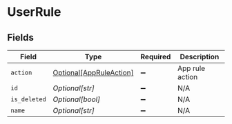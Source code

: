 # UserRule


## Fields

| Field                                                           | Type                                                            | Required                                                        | Description                                                     |
| --------------------------------------------------------------- | --------------------------------------------------------------- | --------------------------------------------------------------- | --------------------------------------------------------------- |
| `action`                                                        | [Optional[AppRuleAction]](../../models/shared/appruleaction.md) | :heavy_minus_sign:                                              | App rule action                                                 |
| `id`                                                            | *Optional[str]*                                                 | :heavy_minus_sign:                                              | N/A                                                             |
| `is_deleted`                                                    | *Optional[bool]*                                                | :heavy_minus_sign:                                              | N/A                                                             |
| `name`                                                          | *Optional[str]*                                                 | :heavy_minus_sign:                                              | N/A                                                             |